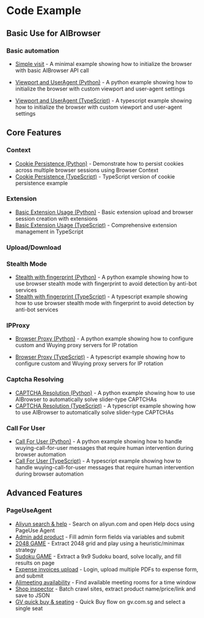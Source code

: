 # Code Example

## Basic Use for AIBrowser

### Basic automation

- [Simple visit](../../../python/docs/examples/browser/visit_aliyun.py) - A minimal example showing how to initialize the browser with basic AIBrowser API call

- [Viewport and UserAgent (Python)](../../../python/docs/examples/browser/browser_viewport.py) - A python example showing how to initialize the browser with custom viewport and user-agent settings
- [Viewport and UserAgent (TypeScript)](../../../typescript/docs/examples/browser/browser-viewport.ts) - A typescript example showing how to initialize the browser with custom viewport and user-agent settings

## Core Features

### Context

- [Cookie Persistence (Python)](../../../python/docs/examples/browser/browser_context_cookie_persistence.py) - Demonstrate how to persist cookies across multiple browser sessions using Browser Context
- [Cookie Persistence (TypeScript)](../../../typescript/docs/examples/browser/browser-context-cookie-persistence.ts) - TypeScript version of cookie persistence example

### Extension

- [Basic Extension Usage (Python)](../../../python/docs/examples/extension/basic_extension_usage.py) - Basic extension upload and browser session creation with extensions
- [Basic Extension Usage (TypeScript)](../../../typescript/docs/examples/extension-example/extension-example.ts) - Comprehensive extension management in TypeScript

### Upload/Download

### Stealth Mode
- [Stealth with fingerprint (Python)](../../../python/docs/examples/browser/browser_stealth.py) - A python example showing how to use browser stealth mode with fingerprint to avoid detection by anti-bot services
- [Stealth with fingerprint (TypeScript)](../../../typescript/docs/examples/browser/browser-stealth.ts) - A typescript example showing how to use browser stealth mode with fingerprint to avoid detection by anti-bot services

### IPProxy
- [Browser Proxy (Python)](../../../python/docs/examples/browser/browser-proxies.py) - A python example showing how to configure custom and Wuying proxy servers for IP rotation

- [Browser Proxy (TypeScript)](../../../typescript/docs/examples/browser/browser-proxies.ts) - A typescript example showing how to configure custom and Wuying proxy servers for IP rotation

### Captcha Resolving
- [CAPTCHA Resolution (Python)](../../../python/docs/examples/browser/captcha_tongcheng.py) - A python example showing how to use AIBrowser to automatically solve slider-type CAPTCHAs
- [CAPTCHA Resolution (TypeScript)](../../../typescript/docs/examples/browser/captcha_tongcheng.ts) - A typescript example showing how to use AIBrowser to automatically solve slider-type CAPTCHAs

### Call For User
- [Call For User (Python)](../../../python/docs/examples/browser/call_for_user_jd.py) - A python example showing how to handle wuying-call-for-user messages that require human intervention during browser automation
- [Call For User (TypeScript)](../../../typescript/docs/examples/browser/call_for_user_jd.ts) - A typescript example showing how to handle wuying-call-for-user messages that require human intervention during browser automation

## Advanced Features

### PageUseAgent

- [Aliyun search & help](../../../python/docs/examples/browser/search_agentbay_doc_by_agent.py) - Search on aliyun.com and open Help docs using PageUse Agent
- [Admin add product](../../../python/docs/examples/browser/admin_add_product.py) - Fill admin form fields via variables and submit
- [2048 GAME](../../../python/docs/examples/browser/game_2048.py) - Extract 2048 grid and play using a heuristic/minimax strategy
- [Sudoku GAME](../../../python/docs/examples/browser/game_sudoku.py) - Extract a 9x9 Sudoku board, solve locally, and fill results on page
- [Expense invoices upload](../../../python/docs/examples/browser/expense_upload_invoices.py) - Login, upload multiple PDFs to expense form, and submit
- [Alimeeting availability](../../../python/docs/examples/browser/alimeeting_availability.py) - Find available meeting rooms for a time window
- [Shop inspector](../../../python/docs/examples/browser/shop_inspector.py) - Batch crawl sites, extract product name/price/link and save to JSON
- [GV quick buy & seating](../../../python/docs/examples/browser/gv_quick_buy_seat.py) - Quick Buy flow on gv.com.sg and select a single seat
